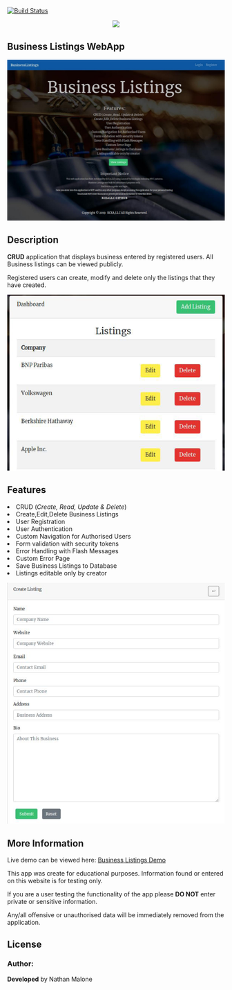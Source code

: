 [![Build Status](https://travis-ci.org/your/repo.svg?branch=master)](https://travis-ci.org/your/repo)

<p align="center"><img src="https://laravel.com/assets/img/components/logo-laravel.svg"></p>

## Business Listings WebApp

![Business Listings](public/images/businesslistings.jpg )

## Description
**CRUD**  application that displays business entered by registered users.
All Business listings can be viewed publicly. 

Registered users can create, modify and delete only the listings that they have created.

![Business Listings](public/images/dashboard-users.jpg )

## Features ##
<li>CRUD (<em>Create, Read, Update & Delete</em>)</li>
            <li>Create,Edit,Delete Business Listings</li>
            <li>User Registration</li>
            <li>User Authentication</li>
            <li>Custom Navigation for Authorised Users</li>
            <li>Form validation with security tokens</li>
            <li>Error Handling with Flash Messages</li>
            <li>Custom Error Page</li>
            <li>Save Business Listings to Database</li>
            <li>Listings editable only by creator</li>


![Business Listings](public/images/create-businesslisting.jpg )

## More Information ##
Live demo can be viewed here: 
[Business Listings Demo](https://)

This app was create for educational purposes. Information found or entered on this website is for testing only.

If you are a user testing the functionality of the app please **DO NOT**  enter private or sensitive information. 

Any/all offensive or unauthorised data will be immediately removed from the application.

## License

### Author:
**Developed**  by Nathan Malone


